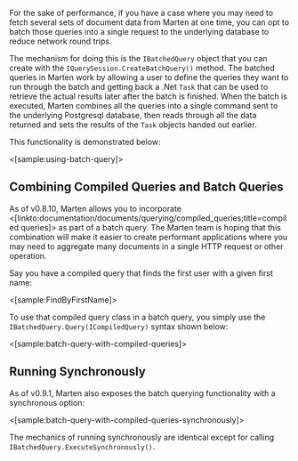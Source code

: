<!--Title:Batched Queries-->
<!--Url:batched_queries-->

For the sake of performance, if you have a case where you may need to fetch several sets of document data from Marten
at one time, you can opt to batch those queries into a single request to the underlying database to reduce network round trips.

The mechanism for doing this is the `IBatchedQuery` object that you can create with the `IQuerySession.CreateBatchQuery()` method.
The batched queries in Marten work by allowing a user to define the queries they want to run through the batch and getting back
a .Net `Task` that can be used to retrieve the actual results later after the batch is finished. When the batch is executed,
Marten combines all the queries into a single command sent to the underlying Postgresql database, then reads through all
the data returned and sets the results of the `Task` objects handed out earlier.

This functionality is demonstrated below:

<[sample:using-batch-query]>

## Combining Compiled Queries and Batch Queries

As of v0.8.10, Marten allows you to incorporate <[linkto:documentation/documents/querying/compiled_queries;title=compiled queries]> as part of a batch query. The Marten team is hoping that this combination will make it easier to create performant applications where you may need to aggregate many documents in a single HTTP request or other operation.

Say you have a compiled query that finds the first user with a given first name:

<[sample:FindByFirstName]>

To use that compiled query class in a batch query, you simply use the `IBatchedQuery.Query(ICompiledQuery)` syntax shown below:

<[sample:batch-query-with-compiled-queries]>

## Running Synchronously

As of v0.9.1, Marten also exposes the batch querying functionality with a synchronous option:

<[sample:batch-query-with-compiled-queries-synchronously]>

The mechanics of running synchronously are identical except for calling `IBatchedQuery.ExecuteSynchronously()`.


